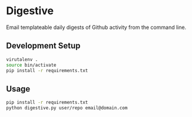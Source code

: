 # Digestive

Email templateable daily digests of Github activity from the command line.

## Development Setup

```bash
virutalenv .
source bin/activate
pip install -r requirements.txt
```

## Usage

```bash
pip install -r requirements.txt
python digestive.py user/repo email@domain.com
```